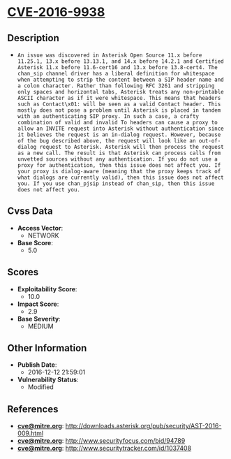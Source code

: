 
# [CVE-2016-9938](https://cve.mitre.org/cgi-bin/cvename.cgi?name=CVE-2016-9938)

## Description

- `An issue was discovered in Asterisk Open Source 11.x before 11.25.1, 13.x before 13.13.1, and 14.x before 14.2.1 and Certified Asterisk 11.x before 11.6-cert16 and 13.x before 13.8-cert4. The chan_sip channel driver has a liberal definition for whitespace when attempting to strip the content between a SIP header name and a colon character. Rather than following RFC 3261 and stripping only spaces and horizontal tabs, Asterisk treats any non-printable ASCII character as if it were whitespace. This means that headers such as Contact\x01: will be seen as a valid Contact header. This mostly does not pose a problem until Asterisk is placed in tandem with an authenticating SIP proxy. In such a case, a crafty combination of valid and invalid To headers can cause a proxy to allow an INVITE request into Asterisk without authentication since it believes the request is an in-dialog request. However, because of the bug described above, the request will look like an out-of-dialog request to Asterisk. Asterisk will then process the request as a new call. The result is that Asterisk can process calls from unvetted sources without any authentication. If you do not use a proxy for authentication, then this issue does not affect you. If your proxy is dialog-aware (meaning that the proxy keeps track of what dialogs are currently valid), then this issue does not affect you. If you use chan_pjsip instead of chan_sip, then this issue does not affect you.`

## Cvss Data

- **Access Vector**:
  - NETWORK
- **Base Score**:
  - 5.0

## Scores

- **Exploitability Score**:
  - 10.0
- **Impact Score**:
  - 2.9
- **Base Severity**:
  - MEDIUM

## Other Information

- **Publish Date**:
  - 2016-12-12 21:59:01
- **Vulnerability Status**:
  - Modified

## References

- **cve@mitre.org**: http://downloads.asterisk.org/pub/security/AST-2016-009.html
- **cve@mitre.org**: http://www.securityfocus.com/bid/94789
- **cve@mitre.org**: http://www.securitytracker.com/id/1037408
